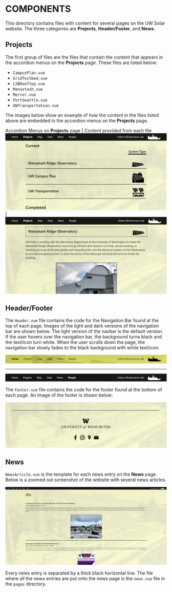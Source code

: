 # COMPONENTS

This directory contains files with content for several pages on the UW Solar website. The three categories are **Projects**, **Header/Footer**, and **News**.

## Projects

The first group of files are the files that contain the content that appears in the accordion menus on the **Projects** page. These files are listed below:

* `CampusPlan.vue`
* `GridTestbed.vue`
* `LSBRooftop.vue`
* `Manastash.vue`
* `Mercer.vue`
* `PortSeattle.vue`
* `UWTransportation.vue`

The images below show an example of how the content in the files listed above are embedded in the accordion menus on the **Projects** page.

Accordion Menus on **Projects** page | Content provided from each file
<img src="../static/Documentation/Projects1.png"> | <img src="../static/Documentation/Projects2.png">

## Header/Footer

The `Header.vue` file contains the code for the Navigation Bar found at the top of each page. Images of the light and dark versions of the navigation bar are shown below. The light version of the navbar is the default version. If the user hovers over the navigation bar, the background turns black and the text/icon turn white. When the user scrolls down the page, the navigation bar slowly fades to the black background with white text/icon.

<img src="../static/Documentation/navbar1.png" alt="Light Navigation Bar">

---

<img src="../static/Documentation/navbar2.png" alt="Dark Navigation Bar">


The `Footer.vue` file contains the code for the footer found at the bottom of each page. An image of the footer is shown below:

<img src="../static/Documentation/footer.png" alt="Footer of UW Solar website">

## News

`NewsArticle.vue` is the template for each news entry on the **News** page. Below is a zoomed out screenshot of the website with several news articles.

<img src="../static/Documentation/news1.png" alt="News Page">

Every news entry is separated by a thick black horizontal line. The file where all the news entries are put onto the news page is the `news.vue` file in the `pages` directory.
